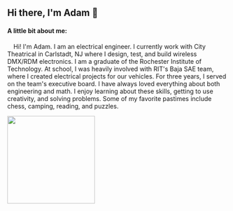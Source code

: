 ## Hi there, I'm Adam 👋

#### A little bit about me:

&ensp;&ensp;Hi! I'm Adam. I am an electrical engineer. I currently work with City Theatrical in Carlstadt, NJ where I design, test, and build wireless DMX/RDM electronics. I am a graduate of the Rochester Institute of Technology. At school, I was heavily involved with RIT's Baja SAE team, where I created electrical projects for our vehicles. For three years, I served on the team's executive board. I have always loved everything about both engineering and math. I enjoy learning about these skills, getting to use creativity, and solving problems. Some of my favorite pastimes include chess, camping, reading, and puzzles.

<div>
  <img height="200px" src="https://github-readme-stats.vercel.app/api/top-langs/?username=AdamSeidman&layout=compact&langs_count=8&hide=html,freemarker,css&theme=transparent&hide_border=true&text_color=0050b9&size_weight=0.5&count_weight=0.5"/>
</div>
